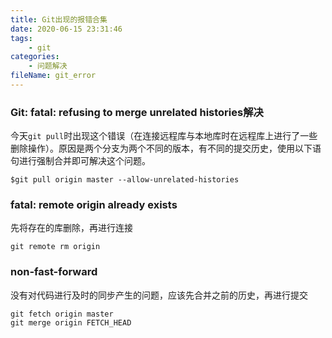 ```yaml
---
title: Git出现的报错合集
date: 2020-06-15 23:31:46
tags:
	- git
categories:
	- 问题解决
fileName: git_error
---
```




### Git: fatal: refusing to merge unrelated histories解决

今天`git pull`时出现这个错误（在连接远程库与本地库时在远程库上进行了一些删除操作）。原因是两个分支为两个不同的版本，有不同的提交历史，使用以下语句进行强制合并即可解决这个问题。

```
$git pull origin master --allow-unrelated-histories
```



### fatal: remote origin already exists

先将存在的库删除，再进行连接

```
git remote rm origin
```



### non-fast-forward

没有对代码进行及时的同步产生的问题，应该先合并之前的历史，再进行提交

```
git fetch origin master
git merge origin FETCH_HEAD 
```

